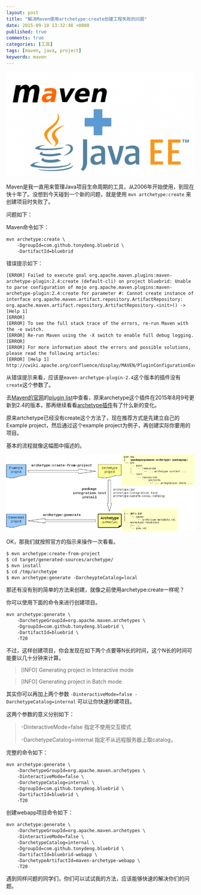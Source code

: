 ```yaml
---
layout: post
title: "解决Maven使用artchetype:create创建工程失败的问题"
date: 2015-09-18 13:32:48 +0800
published: true
comments: true
categories: [工具]
tags: [maven, java, project]
keywords: maven
---
```


![maven java](/images/blog/maven/maven-jee.png)

Maven是我一直用来管理Java项目生命周期的工具，从2006年开始使用，到现在快十年了。没想到今天碰到一个新的问题，就是使用 `mvn artchetype:create` 来创建项目时失败了。

<!-- more -->

问题如下：

Maven命令如下：

```
mvn archetype:create \
    -DgroupId=com.github.tonydeng.bluebrid \
    -DartifactId=bluebrid
```

错误提示如下：

```
[ERROR] Failed to execute goal org.apache.maven.plugins:maven-archetype-plugin:2.4:create (default-cli) on project bluebrid: Unable to parse configuration of mojo org.apache.maven.plugins:maven-archetype-plugin:2.4:create for parameter #: Cannot create instance of interface org.apache.maven.artifact.repository.ArtifactRepository: org.apache.maven.artifact.repository.ArtifactRepository.<init>() -> [Help 1]
[ERROR]
[ERROR] To see the full stack trace of the errors, re-run Maven with the -e switch.
[ERROR] Re-run Maven using the -X switch to enable full debug logging.
[ERROR]
[ERROR] For more information about the errors and possible solutions, please read the following articles:
[ERROR] [Help 1] http://cwiki.apache.org/confluence/display/MAVEN/PluginConfigurationException
```

从错误提示来看，应该是`maven-archetype-plugin-2.4`这个版本的插件没有`create`这个参数了。


去[Maven的官网](http://maven.apache.org/)的[plugin list](http://maven.apache.org/plugins/index.html)中查看，原来archetype这个插件在2015年8月9号更新到2.4的版本，那再继续看看[archetype插件](http://maven.apache.org/archetype/maven-archetype-plugin/)有了什么新的变化。

原来artchetype已经没有create这个方法了，现在推荐方式是先建立自己的Example project，然后通过这个example project为例子，再创建实际你要用的项目。

基本的流程就像这幅图中描述的。

![maven archetype plugin flow](/images/blog/maven/archetype-overview.png)

OK，那我们就按照官方的指示来操作一次看看。

```
$ mvn archetype:create-from-project
$ cd target/generated-sources/archetype/
$ mvn install
$ cd /tmp/archetype
$ mvn archetype:generate -DarcheypteCatalog=local
```

那还有没有别的简单的方法来创建，就像之前使用archetype:create一样呢？


你可以使用下面的命令来进行创建项目。

```
mvn archetype:generate \
    -DarchetypeGroupId=org.apache.maven.archetypes \
    -DgroupId=com.github.tonydeng.bluebrid \
    -DartifactId=bluebrid \
    -T20
```

不过，这样创建项目，你会发现在如下两个点要等N长的时间，这个N长的时间可能要以几十分钟来计算。

> [INFO] Generating project in Interactive mode

> [INFO] Generating project in Batch mode

其实你可以再加上两个参数  `-DinteractiveMode=false -DarchetypeCatalog=internal` 可以让你快速秒建项目。

这两个参数的意义分别如下：

> -DinteractiveMode=false  指定不使用交互模式
>
> -DarchetypeCatalog=internal 指定不从远程服务器上取catalog，

完整的命令如下：

```
mvn archetype:generate \
    -DarchetypeGroupId=org.apache.maven.archetypes \
    -DinteractiveMode=false \
    -DarchetypeCatalog=internal \
    -DgroupId=com.github.tonydeng.bluebrid \
    -DartifactId=bluebrid \
    -T20
```


创建webapp项目命令如下：

```
mvn archetype:generate \
    -DarchetypeGroupId=org.apache.maven.archetypes \
    -DinteractiveMode=false \
    -DarchetypeCatalog=internal \
    -DgroupId=com.github.tonydeng.bluebrid \
    -DartifactId=bluebrid-webapp \
    -DarchetypeArtifactId=maven-archetype-webapp \
    -T20
```

遇到同样问题的同学们，你们可以试试我的方法，应该能够快速的解决你们的问题。
